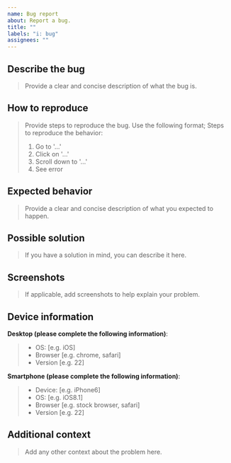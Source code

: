 ```yaml
---
name: Bug report
about: Report a bug.
title: ""
labels: "i: bug"
assignees: ""
---
```


## Describe the bug

> Provide a clear and concise description of what the bug is.

## How to reproduce

> Provide steps to reproduce the bug. Use the following format;
> Steps to reproduce the behavior:
>
> 1. Go to '...'
> 2. Click on '...'
> 3. Scroll down to '...'
> 4. See error

## Expected behavior

> Provide a clear and concise description of what you expected to happen.

## Possible solution

> If you have a solution in mind, you can describe it here.

## Screenshots

> If applicable, add screenshots to help explain your problem.

## Device information

**Desktop (please complete the following information)**:

> -   OS: [e.g. iOS]
> -   Browser [e.g. chrome, safari]
> -   Version [e.g. 22]

**Smartphone (please complete the following information)**:

> -   Device: [e.g. iPhone6]
> -   OS: [e.g. iOS8.1]
> -   Browser [e.g. stock browser, safari]
> -   Version [e.g. 22]

## Additional context

> Add any other context about the problem here.
